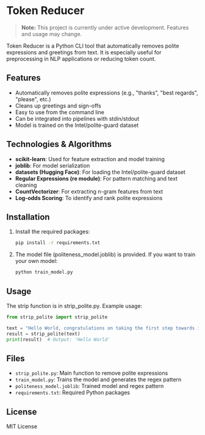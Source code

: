 # Token Reducer

> **Note:** This project is currently under active development. Features and usage may change.

Token Reducer is a Python CLI tool that automatically removes polite expressions and greetings from text. It is especially useful for preprocessing in NLP applications or reducing token count.

## Features

- Automatically removes polite expressions (e.g., "thanks", "best regards", "please", etc.)
- Cleans up greetings and sign-offs
- Easy to use from the command line
- Can be integrated into pipelines with stdin/stdout
- Model is trained on the Intel/polite-guard dataset

## Technologies & Algorithms

- **scikit-learn**: Used for feature extraction and model training
- **joblib**: For model serialization
- **datasets (Hugging Face)**: For loading the Intel/polite-guard dataset
- **Regular Expressions (re module)**: For pattern matching and text cleaning
- **CountVectorizer**: For extracting n-gram features from text
- **Log-odds Scoring**: To identify and rank polite expressions

## Installation

1. Install the required packages:
   ```bash
   pip install -r requirements.txt
   ```
2. The model file (politeness_model.joblib) is provided. If you want to train your own model:
   ```bash
   python train_model.py
   ```

## Usage

The strip function is in strip_polite.py. Example usage:

```python
from strip_polite import strip_polite

text = "Hello World, congratulations on taking the first step towards improving!"
result = strip_polite(text)
print(result)  # Output: 'Hello World'
```
## Files
- `strip_polite.py`: Main function to remove polite expressions
- `train_model.py`: Trains the model and generates the regex pattern
- `politeness_model.joblib`: Trained model and regex pattern
- `requirements.txt`: Required Python packages

## License
MIT License
